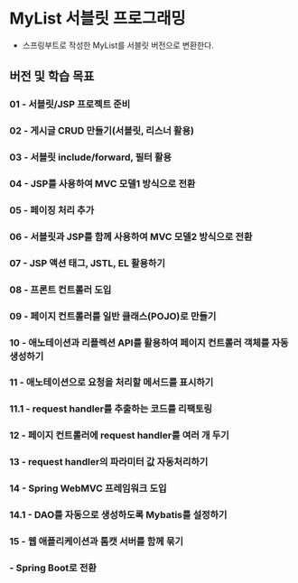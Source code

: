 # MyList 서블릿 프로그래밍

- 스프링부트로 작성한 MyList를 서블릿 버전으로 변환한다.

## 버전 및 학습 목표

### 01 - 서블릿/JSP 프로젝트 준비
### 02 - 게시글 CRUD 만들기(서블릿, 리스너 활용)
### 03 - 서블릿 include/forward, 필터 활용
### 04 - JSP를 사용하여 MVC 모델1 방식으로 전환
### 05 - 페이징 처리 추가
### 06 - 서블릿과 JSP를 함께 사용하여 MVC 모델2 방식으로 전환
### 07 - JSP 액션 태그, JSTL, EL 활용하기
### 08 - 프론트 컨트롤러 도입
### 09 - 페이지 컨트롤러를 일반 클래스(POJO)로 만들기
### 10 - 애노테이션과 리플렉션 API를 활용하여 페이지 컨트롤러 객체를 자동 생성하기
### 11 - 애노테이션으로 요청을 처리할 메서드를 표시하기
### 11.1 - request handler를 추출하는 코드를 리팩토링
### 12 - 페이지 컨트롤러에 request handler를 여러 개 두기
### 13 - request handler의 파라미터 값 자동처리하기
### 14 - Spring WebMVC 프레임워크 도입
### 14.1 - DAO를 자동으로 생성하도록 Mybatis를 설정하기
### 15 - 웹 애플리케이션과 톰캣 서버를 함께 묶기
###  - Spring Boot로 전환
